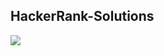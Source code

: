 ## HackerRank-Solutions

<img src="https://img.shields.io/badge/C-00599C?style=for-the-badge&logo=Practice&logoColor=white" />
